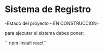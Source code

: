 <h1>Sistema de Registro</h1>

-Estado del proyecto - EN CONSTRUCCION-

para ejecutar el sistema debes poner:

´´ npm install react¨



